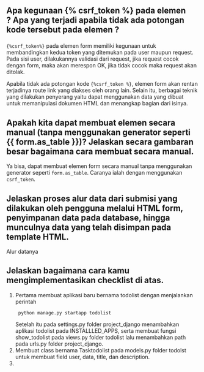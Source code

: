 ## Apa kegunaan {% csrf_token %} pada elemen <form>? Apa yang terjadi apabila tidak ada potongan kode tersebut pada elemen <form>?
`{%csrf_token%}` pada elemen form memiliki kegunaan untuk membandingkan kedua token yang ditemukan pada user maupun request. Pada sisi user, dilakukannya validasi dari request, jika request cocok dengan form, maka akan merespon OK, jika tidak cocok maka request akan ditolak.

Apabila tidak ada potongan kode `{%csrf_token %}`, elemen form akan rentan terjadinya route link yang diakses oleh orang lain. Selain itu, berbagai teknik yang dilakukan penyerang yaitu dapat menggunakan data yang dibuat untuk memanipulasi dokumen HTML dan menangkap bagian dari isinya.

## Apakah kita dapat membuat elemen <form> secara manual (tanpa menggunakan generator seperti {{ form.as_table }})? Jelaskan secara gambaran besar bagaimana cara membuat <form> secara manual.
Ya bisa, dapat membuat elemen form secara manual tanpa menggunakan generator seperti `form.as_table`. Caranya ialah dengan menggunakan `csrf_token`. 

## Jelaskan proses alur data dari submisi yang dilakukan oleh pengguna melalui HTML form, penyimpanan data pada database, hingga munculnya data yang telah disimpan pada template HTML.
Alur datanya 

## Jelaskan bagaimana cara kamu mengimplementasikan checklist di atas.
1. Pertama membuat aplikasi baru bernama todolist dengan menjalankan perintah
   ```shell
    python manage.py startapp todolist
   ```
   Setelah itu pada settings.py folder project_django menambahkan aplikasi todolist pada INSTALLLED_APPS, serta membuat fungsi show_todolist pada views.py folder todolist lalu menambahkan path pada urls.py folder project_django.
2. Membuat class bernama Tasktodolist pada models.py folder todolst untuk membuat field user, data, title, dan description.
3. 